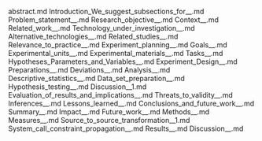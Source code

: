 abstract.md
Introduction_We_suggest_subsections_for__.md
Problem_statement__.md
Research_objective__.md
Context__.md
Related_work__.md
Technology_under_investigation__.md
Alternative_technologies__.md
Related_studies__.md
Relevance_to_practice__.md
Experiment_planning__.md
Goals__.md
Experimental_units__.md
Experimental_materials__.md
Tasks__.md
Hypotheses_Parameters_and_Variables__.md
Experiment_Design__.md
Preparations__.md
Deviations__.md
Analysis__.md
Descriptive_statistics__.md
Data_set_preparation__.md
Hypothesis_testing__.md
Discussion__1.md
Evaluation_of_results_and_implications__.md
Threats_to_validity__.md
Inferences__.md
Lessons_learned__.md
Conclusions_and_future_work__.md
Summary__.md
Impact__.md
Future_work__.md
Methods__.md
Measures__.md
Source_to_source_transformation__1.md
System_call_constraint_propagation__.md
Results__.md
Discussion__.md